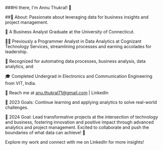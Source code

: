 ###Hi there, I'm Annu Thukral! 👋

##🧐 About:
Passionate about leveraging data for business insights and project management.

🌱 A Business Analyst Graduate at the University of Connecticut.

👩‍💻 Previously a Programmer Analyst in Data Analytics at Cognizant Technology Services, streamlining processes and earning accolades for leadership.

🥇 Recognized for automating data processes, business analysis, data analytics, and 

🎓 Completed Undergrad in Electronics and Communication Engineering from VIT, India.

📧 Reach me at anu.thukral71@gmail.com | LinkedIn

🚀 2023 Goals: Continue learning and applying analytics to solve real-world challenges.

🚀 2024 Goal: Lead transformative projects at the intersection of technology and business, fostering innovation and positive impact through advanced analytics and project management. Excited to collaborate and push the boundaries of what data can achieve! 🌟

Explore my work and connect with me on LinkedIn for more insights!
